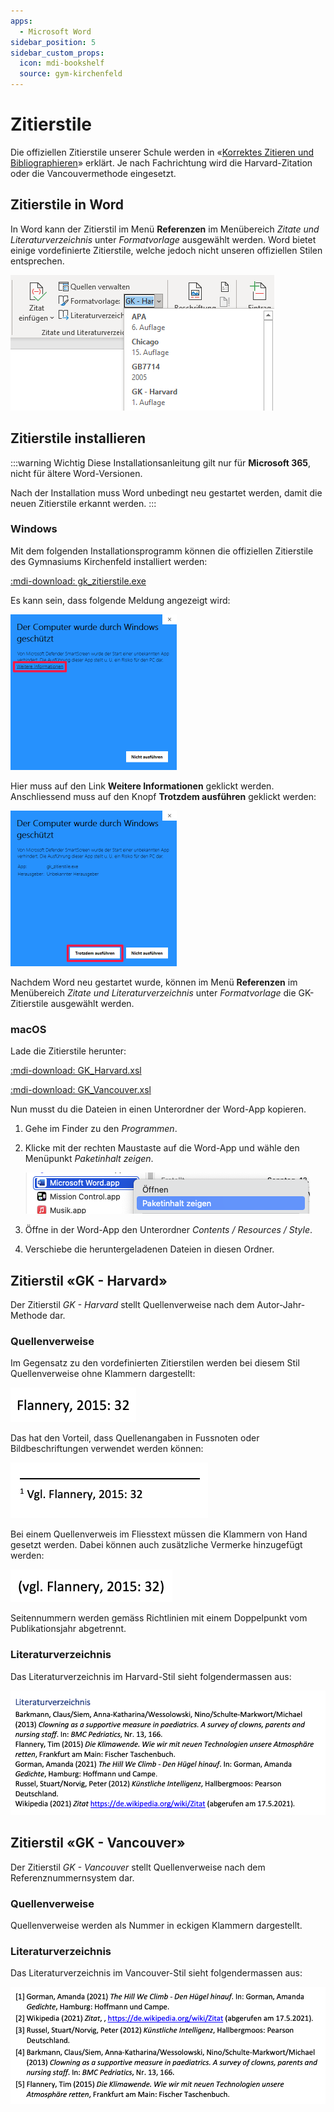 ```yaml
---
apps:
  - Microsoft Word
sidebar_position: 5
sidebar_custom_props:
  icon: mdi-bookshelf
  source: gym-kirchenfeld
---
```


# Zitierstile



Die offiziellen Zitierstile unserer Schule werden in «[Korrektes Zitieren und Bibliographieren](/downloads/korrektes-zitieren.pdf)» erklärt. Je nach Fachrichtung wird die Harvard-Zitation oder die Vancouvermethode eingesetzt.

## Zitierstile in Word

In Word kann der Zitierstil im Menü __Referenzen__ im Menübereich _Zitate und Literaturverzeichnis_ unter _Formatvorlage_ ausgewählt werden. Word bietet einige vordefinierte Zitierstile, welche jedoch nicht unseren offiziellen Stilen entsprechen.

![](./zitierstil-waehlen.png)

## Zitierstile installieren

:::warning Wichtig
Diese Installationsanleitung gilt nur für **Microsoft 365**, nicht für ältere Word-Versionen.

Nach der Installation muss Word unbedingt neu gestartet werden, damit die neuen Zitierstile erkannt werden.
:::

### Windows

Mit dem folgenden Installationsprogramm können die offiziellen Zitierstile des Gymnasiums Kirchenfeld installiert werden:

[:mdi-download: gk_zitierstile.exe](/downloads/gk_zitierstile.exe)

Es kann sein, dass folgende Meldung angezeigt wird:

![](./install-windows-1.png)

Hier muss auf den Link __Weitere Informationen__ geklickt werden. Anschliessend muss auf den Knopf __Trotzdem ausführen__ geklickt werden:

![](./install-windows-2.png)

Nachdem Word neu gestartet wurde, können im Menü __Referenzen__ im Menübereich _Zitate und Literaturverzeichnis_ unter _Formatvorlage_ die GK-Zitierstile ausgewählt werden.

### macOS

Lade die Zitierstile herunter:

[:mdi-download: GK_Harvard.xsl](/downloads/GK_Harvard.xsl)

[:mdi-download: GK_Vancouver.xsl](/downloads/GK_Vancouver.xsl)

Nun musst du die Dateien in einen Unterordner der Word-App kopieren.

1. Gehe im Finder zu den _Programmen_.
2. Klicke mit der rechten Maustaste auf die Word-App und wähle den Menüpunkt _Paketinhalt zeigen_.

    ![](./install-macos.png)

3. Öffne in der Word-App den Unterordner _Contents / Resources / Style_.
4. Verschiebe die heruntergeladenen Dateien in diesen Ordner.

## Zitierstil «GK - Harvard»

Der Zitierstil _GK - Harvard_ stellt Quellenverweise nach dem Autor-Jahr-Methode dar.

### Quellenverweise

Im Gegensatz zu den vordefinierten Zitierstilen werden bei diesem Stil Quellenverweise ohne Klammern dargestellt:

![](./harvard-book-1-cite.png)

Das hat den Vorteil, dass Quellenangaben in Fussnoten oder Bildbeschriftungen verwendet werden können:

![](./harvard-cite-footnote.png)

Bei einem Quellenverweis im Fliesstext müssen die Klammern von Hand gesetzt werden. Dabei können auch zusätzliche Vermerke hinzugefügt werden:

![](./harvard-cite-vgl.png)

Seitennummern werden gemäss Richtlinien mit einem Doppelpunkt vom Publikationsjahr abgetrennt.

### Literaturverzeichnis

Das Literaturverzeichnis im Harvard-Stil sieht folgendermassen aus:

![](./harvard-bib.png)


## Zitierstil «GK - Vancouver»

Der Zitierstil _GK - Vancouver_ stellt Quellenverweise nach dem Referenznummernsystem dar.

### Quellenverweise

Quellenverweise werden als Nummer in eckigen Klammern dargestellt.

### Literaturverzeichnis

Das Literaturverzeichnis im Vancouver-Stil sieht folgendermassen aus:

![](./vancouver-bib.png)
